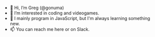 - 👋 Hi, I’m Greg (@gonuma)
- 👀 I’m interested in coding and videogames.
- 🌱 I mainly program in JavaScript, but I'm always learning something new.
- 📫 You can reach me here or on Slack.

<!---
gonuma/gonuma is a ✨ special ✨ repository because its `README.md` (this file) appears on your GitHub profile.
You can click the Preview link to take a look at your changes.
--->
